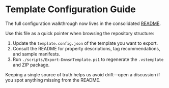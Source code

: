 # Template Configuration Guide

The full configuration walkthrough now lives in the consolidated [README](./README.md#template-configuration).

Use this file as a quick pointer when browsing the repository structure:

1. Update the `template.config.json` of the template you want to export.
2. Consult the README for property descriptions, tag recommendations, and sample manifests.
3. Run `./scripts/Export-DmnsnTemplate.ps1` to regenerate the `.vstemplate` and ZIP package.

Keeping a single source of truth helps us avoid drift—open a discussion if you spot anything missing from the README.
